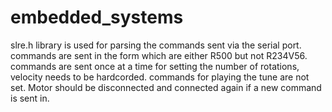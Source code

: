 # embedded_systems
slre.h library is used for parsing the commands sent via the serial port. 
commands are sent in the form which are either R500 but not R234V56.
commands are sent once at a time for setting the number of rotations, velocity needs to be hardcorded. 
commands for playing the tune are not set.
Motor should be disconnected and connected again if a new command is sent in.
